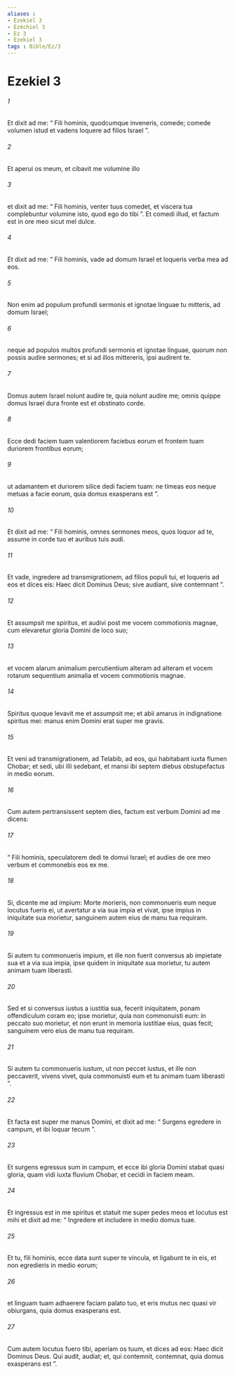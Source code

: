 ```yaml
---
aliases : 
- Ezekiel 3
- Ézéchiel 3
- Ez 3
- Ezekiel 3
tags : Bible/Ez/3
---
```


# Ezekiel 3

###### 1
Et dixit ad me: “ Fili hominis, quodcumque inveneris, comede; comede volumen istud et vadens loquere ad filios Israel ”. 
###### 2
Et aperui os meum, et cibavit me volumine illo 
###### 3
et dixit ad me: “ Fili hominis, venter tuus comedet, et viscera tua complebuntur volumine isto, quod ego do tibi ”. Et comedi illud, et factum est in ore meo sicut mel dulce. 
###### 4
Et dixit ad me: “ Fili hominis, vade ad domum Israel et loqueris verba mea ad eos. 
###### 5
Non enim ad populum profundi sermonis et ignotae linguae tu mitteris, ad domum Israel; 
###### 6
neque ad populos multos profundi sermonis et ignotae linguae, quorum non possis audire sermones; et si ad illos mittereris, ipsi audirent te. 
###### 7
Domus autem Israel nolunt audire te, quia nolunt audire me; omnis quippe domus Israel dura fronte est et obstinato corde. 
###### 8
Ecce dedi faciem tuam valentiorem faciebus eorum et frontem tuam duriorem frontibus eorum; 
###### 9
ut adamantem et duriorem silice dedi faciem tuam: ne timeas eos neque metuas a facie eorum, quia domus exasperans est ”. 
###### 10
Et dixit ad me: “ Fili hominis, omnes sermones meos, quos loquor ad te, assume in corde tuo et auribus tuis audi. 
###### 11
Et vade, ingredere ad transmigrationem, ad filios populi tui, et loqueris ad eos et dices eis: Haec dicit Dominus Deus; sive audiant, sive contemnant ”.
###### 12
Et assumpsit me spiritus, et audivi post me vocem commotionis magnae, cum elevaretur gloria Domini de loco suo; 
###### 13
et vocem alarum animalium percutientium alteram ad alteram et vocem rotarum sequentium animalia et vocem commotionis magnae. 
###### 14
Spiritus quoque levavit me et assumpsit me; et abii amarus in indignatione spiritus mei: manus enim Domini erat super me gravis. 
###### 15
Et veni ad transmigrationem, ad Telabib, ad eos, qui habitabant iuxta flumen Chobar; et sedi, ubi illi sedebant, et mansi ibi septem diebus obstupefactus in medio eorum.
###### 16
Cum autem pertransissent septem dies, factum est verbum Domini ad me dicens: 
###### 17
“ Fili hominis, speculatorem dedi te domui Israel; et audies de ore meo verbum et commonebis eos ex me. 
###### 18
Si, dicente me ad impium: Morte morieris, non commonueris eum neque locutus fueris ei, ut avertatur a via sua impia et vivat, ipse impius in iniquitate sua morietur, sanguinem autem eius de manu tua requiram. 
###### 19
Si autem tu commonueris impium, et ille non fuerit conversus ab impietate sua et a via sua impia, ipse quidem in iniquitate sua morietur, tu autem animam tuam liberasti. 
###### 20
Sed et si conversus iustus a iustitia sua, fecerit iniquitatem, ponam offendiculum coram eo; ipse morietur, quia non commonuisti eum: in peccato suo morietur, et non erunt in memoria iustitiae eius, quas fecit; sanguinem vero eius de manu tua requiram. 
###### 21
Si autem tu commonueris iustum, ut non peccet iustus, et ille non peccaverit, vivens vivet, quia commonuisti eum et tu animam tuam liberasti ”.
###### 22
Et facta est super me manus Domini, et dixit ad me: “ Surgens egredere in campum, et ibi loquar tecum ”. 
###### 23
Et surgens egressus sum in campum, et ecce ibi gloria Domini stabat quasi gloria, quam vidi iuxta fluvium Chobar, et cecidi in faciem meam. 
###### 24
Et ingressus est in me spiritus et statuit me super pedes meos et locutus est mihi et dixit ad me: “ Ingredere et includere in medio domus tuae. 
###### 25
Et tu, fili hominis, ecce data sunt super te vincula, et ligabunt te in eis, et non egredieris in medio eorum; 
###### 26
et linguam tuam adhaerere faciam palato tuo, et eris mutus nec quasi vir obiurgans, quia domus exasperans est. 
###### 27
Cum autem locutus fuero tibi, aperiam os tuum, et dices ad eos: Haec dicit Dominus Deus. Qui audit, audiat; et, qui contemnit, contemnat, quia domus exasperans est ”.
